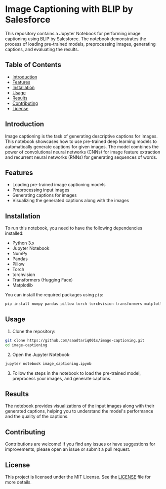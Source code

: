 # Image Captioning with BLIP by Salesforce

This repository contains a Jupyter Notebook for performing image captioning using BLIP by Salesforce. The notebook demonstrates the process of loading pre-trained models, preprocessing images, generating captions, and evaluating the results.

## Table of Contents
- [Introduction](#introduction)
- [Features](#features)
- [Installation](#installation)
- [Usage](#usage)
- [Results](#results)
- [Contributing](#contributing)
- [License](#license)

## Introduction
Image captioning is the task of generating descriptive captions for images. This notebook showcases how to use pre-trained deep learning models to automatically generate captions for given images. The model combines the power of convolutional neural networks (CNNs) for image feature extraction and recurrent neural networks (RNNs) for generating sequences of words.

## Features
- Loading pre-trained image captioning models
- Preprocessing input images
- Generating captions for images
- Visualizing the generated captions along with the images

## Installation
To run this notebook, you need to have the following dependencies installed:

- Python 3.x
- Jupyter Notebook
- NumPy
- Pandas
- Pillow
- Torch
- torchvision
- Transformers (Hugging Face)
- Matplotlib

You can install the required packages using `pip`:
```bash
pip install numpy pandas pillow torch torchvision transformers matplotlib
```

## Usage
1. Clone the repository:
```bash
git clone https://github.com/saadtariq001s/image-captioning.git
cd image-captioning
```

2. Open the Jupyter Notebook:
```bash
jupyter notebook image_captioning.ipynb
```

3. Follow the steps in the notebook to load the pre-trained model, preprocess your images, and generate captions.

## Results
The notebook provides visualizations of the input images along with their generated captions, helping you to understand the model's performance and the quality of the captions.

## Contributing
Contributions are welcome! If you find any issues or have suggestions for improvements, please open an issue or submit a pull request.

## License
This project is licensed under the MIT License. See the [LICENSE](LICENSE) file for more details.

